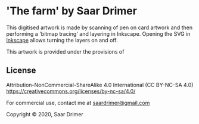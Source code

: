 # 'The farm' by Saar Drimer

This digitised artwork is made by scanning of pen on card artwork and then performing a 'bitmap tracing' and layering in Inkscape. Opening the SVG in [Inkscape](https://inkscape.org) allows turning the layers on and off.

This artwork is provided under the provisions of

## License

Attribution-NonCommercial-ShareAlike 4.0 International (CC BY-NC-SA 4.0)  
https://creativecommons.org/licenses/by-nc-sa/4.0/

For commercial use, contact me at saardrimer@gmail.com

Copyright © 2020, Saar Drimer
